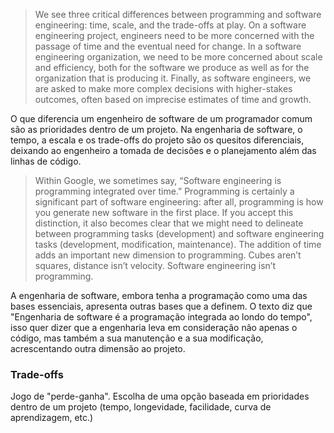 >We see three critical differences between programming and software engineering: time, scale, and the trade-offs at play. On a software engineering project, engineers need to be more concerned with the passage of time and the eventual need for change. In a software engineering organization, we need to be more concerned about scale and efficiency, both for the software we produce as well as for the organization that is producing it. Finally, as software engineers, we are asked to make more complex decisions with higher-stakes outcomes, often based on imprecise estimates of time and growth.

O que diferencia um engenheiro de software de um programador comum são as prioridades dentro de um projeto. Na engenharia de software, o tempo, a escala e os trade-offs do projeto são os quesitos diferenciais, deixando ao engenheiro a tomada de decisões e o planejamento além das linhas de código.

>Within Google, we sometimes say, “Software engineering is programming integrated over time.” Programming is certainly a significant part of software engineering: after all, programming is how you generate new software in the first place. If you accept this distinction, it also becomes clear that we might need to delineate between programming tasks (development) and software engineering tasks (development, modification, maintenance). The addition of time adds an important new dimension to programming. Cubes aren’t squares, distance isn’t velocity. Software engineering isn’t programming.

A engenharia de software, embora tenha a programação como uma das bases essenciais, apresenta outras bases que a definem. O texto diz que "Engenharia de software é a programação integrada ao londo do tempo", isso quer dizer que a engenharia leva em consideração não apenas o código, mas também a sua manutenção e a sua modificação, acrescentando outra dimensão ao projeto.
### Trade-offs
Jogo de "perde-ganha". Escolha de uma opção baseada em prioridades dentro de um projeto (tempo, longevidade, facilidade, curva de aprendizagem, etc.)
